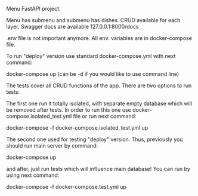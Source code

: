 Menu FastAPI project. 

Menu has submenu and submenu has dishes.
CRUD available for each layer.
Swagger docs are available 127.0.0.1:8000/docs

.env file is not important anymore. All env. variables are in docker-compose file.

To run "deploy" version use standard docker-compose.yml with next command:

docker-compose up 
(can be -d if you would like to use command line)

The tests cover all CRUD functions of the app. There are two options to run tests:

The first one run it totally isolated, with separate empty database which will be removed after tests. In order to run this one use docker-compose.isolated_test.yml file or run next command:
 
docker-compose -f docker-compose.isolated_test.yml up 

The second one used for testing "deploy" version. Thus, previously you should run main server by command:

docker-compose up

and after, just run tests which will influence main database! You can run by using next command:

docker-compose -f docker-compose.test.yml up
